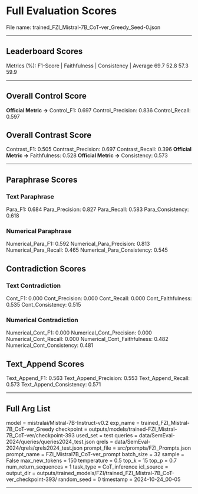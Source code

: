 # Full Evaluation Scores

File name: trained_FZI_Mistral-7B_CoT-ver_Greedy_Seed-0.json


---

## Leaderboard Scores

Metrics (%): F1-Score | Faithfulness | Consistency | Average
                69.7        52.8          57.3        59.9

---

## Overall Control Score

**Official Metric ->** Control_F1: 0.697
Control_Precision: 0.836
Control_Recall: 0.597

## Overall Contrast Score

Contrast_F1: 0.505
Contrast_Precision: 0.697
Contrast_Recall: 0.396
**Official Metric ->** Faithfulness: 0.528
**Official Metric ->** Consistency: 0.573

---


## Paraphrase Scores


### Text Paraphrase

Para_F1: 0.684
Para_Precision: 0.827
Para_Recall: 0.583
Para_Consistency: 0.618


### Numerical Paraphrase

Numerical_Para_F1: 0.592
Numerical_Para_Precision: 0.813
Numerical_Para_Recall: 0.465
Numerical_Para_Consistency: 0.545


## Contradiction Scores


### Text Contradiction

Cont_F1: 0.000
Cont_Precision: 0.000
Cont_Recall: 0.000
Cont_Faithfulness: 0.535
Cont_Consistency: 0.515


### Numerical Contradiction

Numerical_Cont_F1: 0.000
Numerical_Cont_Precision: 0.000
Numerical_Cont_Recall: 0.000
Numerical_Cont_Faithfulness: 0.482
Numerical_Cont_Consistency: 0.481


## Text_Append Scores

Text_Append_F1: 0.563
Text_Append_Precision: 0.553
Text_Append_Recall: 0.573
Text_Append_Consistency: 0.571

---

## Full Arg List

model = mistralai/Mistral-7B-Instruct-v0.2
exp_name = trained_FZI_Mistral-7B_CoT-ver_Greedy
checkpoint = outputs/models/trained-FZI_Mistral-7B_CoT-ver/checkpoint-393
used_set = test
queries = data/SemEval-2024/queries/queries2024_test.json
qrels = data/SemEval-2024/qrels/qrels2024_test.json
prompt_file = src/prompts/FZI_Prompts.json
prompt_name = FZI_Mistral7B_CoT-ver_prompt
batch_size = 32
sample = False
max_new_tokens = 150
temperature = 0.5
top_k = 15
top_p = 0.7
num_return_sequences = 1
task_type = CoT_inference
icl_source = 
output_dir = outputs/trained_models/FZI/trained_FZI_Mistral-7B_CoT-ver_checkpoint-393/
random_seed = 0
timestamp = 2024-10-24_00-05

---

